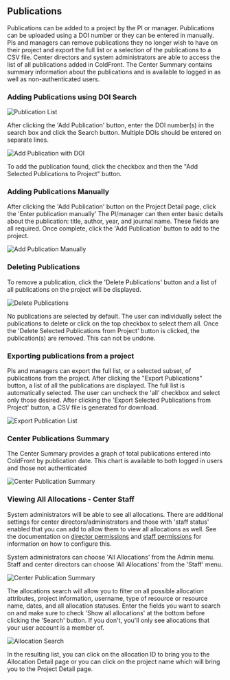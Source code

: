## Publications

Publications can be added to a project by the PI or manager.  Publications can be uploaded using a DOI number or they can be entered in manually.  PIs and managers can remove publications they no longer wish to have on their project and export the full list or a selection of the publications to a CSV file.  Center directors and system administrators are able to access the list of all publications added in ColdFront.  The Center Summary contains summary information about the publications and is available to logged in as well as non-authenticated users.

### Adding Publications using DOI Search

![Publication List](../../images/publist.PNG)  

After clicking the 'Add Publication' button, enter the DOI number(s) in the search box and click the Search button.  Multiple DOIs should be entered on separate lines.

![Add Publication with DOI](../../images/doisearch.PNG)  

To add the publication found, click the checkbox and then the "Add Selected Publications to Project" button.

### Adding Publications Manually

After clicking the 'Add Publication' button on the Project Detail page, click the 'Enter publication manually'  The PI/manager can then enter basic details about the publication: title, author, year, and journal name.  These fields are all required.  Once complete, click the 'Add Publication' button to add to the project.

![Add Publication Manually](../../images/manualpub.PNG)  


### Deleting Publications

To remove a publication, click the 'Delete Publications' button and a list of all publications on the project will be displayed.

![Delete Publications](../../images/delpubs.PNG)  

No publications are selected by default.  The user can individually select the publications to delete or click on the top checkbox to select them all.  Once the 'Delete Selected Publications from Project' button is clicked, the publication(s) are removed.  This can not be undone.


### Exporting publications from a project

PIs and managers can export the full list, or a selected subset, of publications from the project.  After clicking the "Export Publications" button, a list of all the publications are displayed.  The full list is automatically selected.  The user can uncheck the 'all' checkbox and select only those desired.  After clicking the 'Export Selected Publications from Project' button, a CSV file is generated for download.

![Export Publication List](../../images/exportpubs.PNG)  


### Center Publications Summary  

The Center Summary provides a graph of total publications entered into ColdFront by publication date.  This chart is available to both logged in users and those not authenticated

![Center Publication Summary](../../images/centersummarypubs.PNG)


### Viewing All Allocations - Center Staff

System administrators will be able to see all allocations.  There are additional settings for center directors/administrators and those with 'staff status' enabled that you can add to allow them to view all allocations as well.  See the documentation on [director permissions](../user/director.md) and [staff permissions](../user/staff.md) for information on how to configure this.

System administrators can choose 'All Allocations' from the Admin menu.  Staff and center directors can choose 'All Allocations' from the 'Staff' menu.

![Center Publication Summary](../../images/allallocations_staff.PNG)

The allocations search will allow you to filter on all possible allocation attributes, project information, username, type of resource or resource name, dates, and all allocation statuses. Enter the fields you want to search on and make sure to check 'Show all allocations' at the bottom before clicking the 'Search' button.  If you don't, you'll only see allocations that your user account is a member of.

![Allocation Search](../../images/allocationsearch.PNG)

In the resulting list, you can click on the allocation ID to bring you to the Allocation Detail page or you can click on the project name which will bring you to the Project Detail page.
